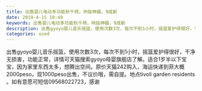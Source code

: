 ```yaml
---
title: 出售婴儿电动多功能秋千椅，哄娃神器，9成新
date: 2019-4-15 10:49
keywords: 出售婴儿电动多功能秋千椅，哄娃神器，9成新
description: 出售gyoyo婴儿音乐摇篮，使用次数3次，每次不到1小时，摇篮爱护得很好，干净无损害，功能正常，详情可天猫搜索gyoyo母婴旗舰店了解。适合1岁半以下宝宝，因为家里东西太多，想腾出空间。原价天猫242购入，海运快递到菲大概2000peso，
categories: used
---
```

<td class="t_f" id="postmessage_3501352">

出售gyoyo婴儿音乐摇篮，使用次数3次，每次不到1小时，摇篮爱护得很好，干净无损害，功能正常，详情可天猫搜索gyoyo母婴旗舰店了解。适合1岁半以下宝宝，因为家里东西太多，想腾出空间。原价天猫242购入，海运快递到菲大概2000peso，现1000peso出售，不议价哦，需自提。地点tivoli garden residents 。如有意愿可短信09568022723，感谢<br/>
<img alt="" border="0" class="zoom" data-cf-modified-39c16db58f46ef667d273dad-="" file="http://www.flw.ph/data/appbyme/upload/image/201904/15/MMj2RvO9pB3S.jpg" id="aimg_YDNBn" lazyloadthumb="1" onclick="" onmouseover="" src="http://www.flw.ph/data/appbyme/upload/image/201904/15/MMj2RvO9pB3S.jpg"/><br/>
<br/>
<img alt="" border="0" class="zoom" data-cf-modified-39c16db58f46ef667d273dad-="" file="http://www.flw.ph/data/appbyme/upload/image/201904/15/jdG0ReHbJWtx.jpg" id="aimg_vAP88" lazyloadthumb="1" onclick="" onmouseover="" src="http://www.flw.ph/data/appbyme/upload/image/201904/15/jdG0ReHbJWtx.jpg"/><br/>
<br/>
<img alt="" border="0" class="zoom" data-cf-modified-39c16db58f46ef667d273dad-="" file="http://www.flw.ph/data/appbyme/upload/image/201904/15/Df6Qf0EZJMoP.jpg" id="aimg_z99C7" lazyloadthumb="1" onclick="" onmouseover="" src="http://www.flw.ph/data/appbyme/upload/image/201904/15/Df6Qf0EZJMoP.jpg"/><br/>
<br/>
<img alt="" border="0" class="zoom" data-cf-modified-39c16db58f46ef667d273dad-="" file="http://www.flw.ph/data/appbyme/upload/image/201904/15/TSQkEd9OipfX.jpg" id="aimg_ZLErO" lazyloadthumb="1" onclick="" onmouseover="" src="http://www.flw.ph/data/appbyme/upload/image/201904/15/TSQkEd9OipfX.jpg"/><br/>
<br/>
<img alt="" border="0" class="zoom" data-cf-modified-39c16db58f46ef667d273dad-="" file="http://www.flw.ph/data/appbyme/upload/image/201904/15/4StserwHFjhx.jpg" id="aimg_jC77Y" lazyloadthumb="1" onclick="" onmouseover="" src="http://www.flw.ph/data/appbyme/upload/image/201904/15/4StserwHFjhx.jpg"/><br/>
<br/>
<img alt="" border="0" class="zoom" data-cf-modified-39c16db58f46ef667d273dad-="" file="http://www.flw.ph/data/appbyme/upload/image/201904/15/EMDYGXxd7PBE.jpg" id="aimg_I27F7" lazyloadthumb="1" onclick="" onmouseover="" src="http://www.flw.ph/data/appbyme/upload/image/201904/15/EMDYGXxd7PBE.jpg"/><br/>
<br/>
</td>
